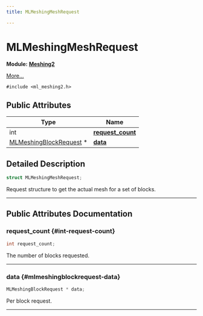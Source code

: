 ```yaml
---
title: MLMeshingMeshRequest

---
```


# MLMeshingMeshRequest

**Module:** **[Meshing2](/versioned_docs/version-22-Mar-2023/api-ref/api/Modules/group___meshing2/group___meshing2.md)**



 [More...](#detailed-description)


`#include <ml_meshing2.h>`

## Public Attributes

| Type           | Name           |
| -------------- | -------------- |
| int | **[request_count](/versioned_docs/version-22-Mar-2023/api-ref/api/Modules/group___meshing2/struct_m_l_meshing_mesh_request.md#int-request-count)**  |
| [MLMeshingBlockRequest](/versioned_docs/version-22-Mar-2023/api-ref/api/Modules/group___meshing2/struct_m_l_meshing_block_request.md) * | **[data](/versioned_docs/version-22-Mar-2023/api-ref/api/Modules/group___meshing2/struct_m_l_meshing_mesh_request.md#mlmeshingblockrequest-data)**  |

## Detailed Description

```cpp
struct MLMeshingMeshRequest;
```


Request structure to get the actual mesh for a set of blocks. 





-----------
## Public Attributes Documentation

### request_count {#int-request-count}

```cpp
int request_count;
```


The number of blocks requested. 





-----------

### data {#mlmeshingblockrequest-data}

```cpp
MLMeshingBlockRequest * data;
```


Per block request. 





-----------


